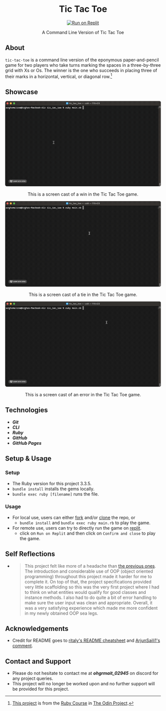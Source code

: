 <div align="center">
  <h1>Tic Tac Toe</h1>

  [![Run on Replit](https://replit.com/badge?caption=Run%20on%20Replit)](https://replit.com/@ohgrmait/tictactoe?v=1)

  A Command Line Version of Tic Tac Toe
</div>

## About
`tic-tac-toe` is a command line version of the eponymous paper-and-pencil game for two players who take turns marking the spaces in a three-by-three grid with Xs or Os. The winner is the one who succeeds in placing three of their marks in a horizontal, vertical, or diagonal row.[^1]

[^1]: [This project](https://www.theodinproject.com/lessons/ruby-tic-tac-toe) is from the [Ruby Course](https://www.theodinproject.com/paths/full-stack-ruby-on-rails/courses/ruby) in [The Odin Project](https://www.theodinproject.com/about).

## Showcase
<div align="center">
  <img src="./img/demo/demo-part1.gif" alt="Screen cast of Tic Tac Toe">
  <p></p>
  <p>This is a screen cast of a win in the Tic Tac Toe game.</p>

  <img src="./img/demo/demo-part2.gif" alt="Screen cast of Tic Tac Toe">
  <p></p>
  <p>This is a screen cast of a tie in the Tic Tac Toe game.</p>

  <img src="./img/demo/demo-part3.gif" alt="Screen cast of Tic Tac Toe">
  <p></p>
  <p>This is a screen cast of an error in the Tic Tac Toe game.</p>
</div>

## Technologies
- ***Git***
- ***CLI***
- ***Ruby***
- ***GitHub***
- ***GitHub Pages***

## Setup & Usage

### Setup
- The Ruby version for this project 3.3.5.
- `bundle install` installs the gems locally.
- `bundle exec ruby [filename]` runs the file.

### Usage
- For local use, users can either [fork](https://docs.github.com/en/pull-requests/collaborating-with-pull-requests/working-with-forks/fork-a-repo) and/or [clone](https://docs.github.com/en/repositories/creating-and-managing-repositories/cloning-a-repository) the repo, or
  - `bundle install` and `bundle exec ruby main.rb` to play the game.
- For remote use, users can try to directly run the game on [replit](https://replit.com/).
  - click on `Run on Replit` and then click on `Confirm and close` to play the game.

## Self Reflections
- > This project felt like more of a headache than [the previous ones](https://github.com/ohgrmait). The introduction and considerable use of OOP (object oriented programming) throughout this project made it harder for me to complete it. On top of that, the project specifications provided very little scaffolding so this was the very first project where I had to think on what entities would qualify for good classes and instance methods. I also had to do quite a bit of error handling to make sure the user input was clean and appropriate. Overall, it was a very satisfying experience which made me more confident in my newly obtained OOP sea legs.

## Acknowledgements
- Credit for README goes to [ritaly's README cheatsheet](https://github.com/ritaly/README-cheatsheet) and [ArjunSaili1's comment](https://github.com/TheOdinProject/curriculum/discussions/25472#discussioncomment-5889343).

## Contact and Support
- Please do not hesitate to contact me at ***ohgrmait_02945*** on discord for any project queries.
- This project will no longer be worked upon and no further support will be provided for this project.